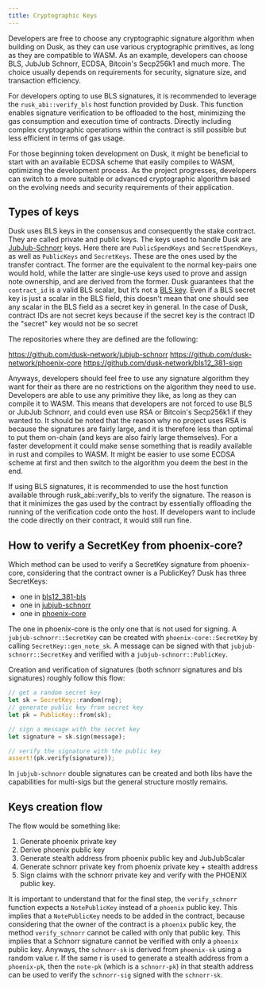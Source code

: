 ```yaml
---
title: Cryptographic Keys
---
```


Developers are free to choose any cryptographic signature algorithm when building on Dusk, as they can use various cryptographic primitives, as long as they are compatible to WASM. As an example, developers can choose BLS, JubJub Schnorr, ECDSA, Bitcoin's Secp256k1 and much more. The choice usually depends on requirements for security, signature size, and transaction efficiency.

For developers opting to use BLS signatures, it is recommended to leverage the ```rusk_abi::verify_bls``` host function provided by Dusk. This function enables signature verification to be offloaded to the host, minimizing the gas consumption and execution time of contracts. Directly including complex cryptographic operations within the contract is still possible but less efficient in terms of gas usage.

For those beginning token development on Dusk, it might be beneficial to start with an available ECDSA scheme that easily compiles to WASM, optimizing the development process. As the project progresses, developers can switch to a more suitable or advanced cryptographic algorithm based on the evolving needs and security requirements of their application.

## Types of keys
Dusk uses BLS keys in the consensus and consequently the stake contract. They are called private and public keys. The keys used to handle Dusk are <a href="https://github.com/dusk-network/jubjub-schnorr" target="_blank" >JubJub-Schnorr</a> keys. Here there are ```PublicSpendKeys``` and ```SecretSpendKeys```, as well as ```PublicKeys``` and ```SecretKeys```. These are the ones used by the transfer contract. The former are the equivalent to the normal key-pairs one would hold, while the latter are single-use keys used to prove and assign note ownership, and are derived from the former. Dusk guarantees that the ```contract_id``` is a valid BLS scalar, but it’s not a <a href="https://github.com/dusk-network/bls12_381-sign" target="_blank" >BLS key</a>. Even if a BLS secret key is just a scalar in the BLS field, this doesn't mean that one should see any scalar in the BLS field as a secret key in general. In the case of Dusk, contract IDs are not secret keys because if the secret key is the contract ID the "secret" key would not be so secret


The repositories where they are defined are the following:

https://github.com/dusk-network/jubjub-schnorr
https://github.com/dusk-network/phoenix-core
https://github.com/dusk-network/bls12_381-sign

Anyways, developers should feel free to use any signature algorithm they want for their as there are no restrictions on the algorithm they need to use. Developers are able to use any primitive they like, as long as they can compile it to WASM. This means that developers are not forced to use BLS or JubJub Schnorr, and could even use RSA or Bitcoin's Secp256k1 if they wanted to. It should be noted that the reason why no project uses RSA is because the signatures are fairly large, and it is therefore less than optimal to put them on-chain (and keys are also fairly large themselves). For a faster development it could make sense something that is readily available in rust and compiles to WASM. It might be easier to use some ECDSA scheme at first and then switch to the algorithm you deem the best in the end.

If using BLS signatures, it is recommended to use the host function available through rusk_abi::verify_bls to verify the signature. The reason is that it minimizes the gas used by the contract by essentially offloading the running of the verification code onto the host. If developers want to include the code directly on their contract, it would still run fine.


## How to verify a SecretKey from phoenix-core?

Which method can be used to verify a  SecretKey signature from phoenix-core, considering that  the contract owner is a PublicKey?
Dusk has three SecretKeys: 
- one in <a href="https://github.com/dusk-network/bls12_381-sign" target="_blank" >bls12_381-bls</a>
- one in <a href="https://github.com/dusk-network/jubjub-schnorr" target="_blank" >jubjub-schnorr</a>
- one in <a href="https://github.com/dusk-network/phoenix-core" target="_blank" >phoenix-core</a>


The one in phoenix-core is the only one that is not used for signing. 
A ```jubjub-schnorr::SecretKey``` can be created with ```phoenix-core::SecretKey``` by calling ```SecretKey::gen_note_sk```. A message can be signed with that ```jubjub-schnorr::SecretKey``` and verified with a ```jubjub-schnorr::PublicKey```.

Creation and verification of signatures (both schnorr signatures and bls signatures) roughly follow this flow:
```rust
// get a random secret key
let sk = SecretKey::random(rng);
// generate public key from secret key
let pk = PublicKey::from(sk);

// sign a message with the secret key
let signature = sk.sign(message);

// verify the signature with the public key
assert!(pk.verify(signature));
```

In ```jubjub-schnorr``` double signatures can be created and both libs have the capabilities for multi-sigs but the general structure mostly remains.

## Keys creation flow
The flow would be something like:

1) Generate phoenix private key
2) Derive phoenix public key
3) Generate stealth address from phoenix public key and JubJubScalar
4) Generate schnorr private key from phoenix private key + stealth address
5) Sign claims with the schnorr private key and verify with the PHOENIX public key.  

It is important to understand that for the final step, the ```verify_schnorr``` function expects a ```NotePublicKey``` instead of a ```phoenix``` public key. This implies that a ```NotePublicKey``` needs to be added in the contract, because considering that the owner of the contract is a ```phoenix``` public key,  the method ```verify_schnorr``` cannot be called with only that public key.
This implies that a Schnorr signature cannot be verified with only a ```phoenix``` public key. 
Anyways, the ```schnorr-sk``` is derived from ```phoenix-sk``` using a random value r. If the same r is used to generate a stealth address from a ```phoenix-pk```, then the ```note-pk``` (which is a ```schnorr-pk```) in that stealth address can be used to verify the ```schnorr-sig``` signed with the ```schnorr-sk```.

